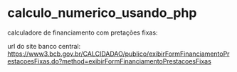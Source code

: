 # calculo_numerico_usando_php

calculadore de financiamento com pretações fixas:

url do site banco central: 
https://www3.bcb.gov.br/CALCIDADAO/publico/exibirFormFinanciamentoPrestacoesFixas.do?method=exibirFormFinanciamentoPrestacoesFixas
